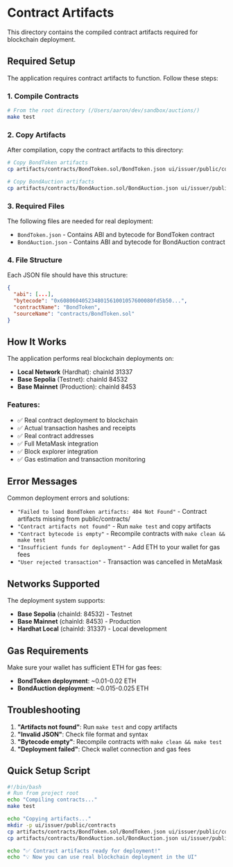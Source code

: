 # Contract Artifacts

This directory contains the compiled contract artifacts required for blockchain deployment. 

## Required Setup

The application requires contract artifacts to function. Follow these steps:

### 1. Compile Contracts
```bash
# From the root directory (/Users/aaron/dev/sandbox/auctions/)
make test
```

### 2. Copy Artifacts
After compilation, copy the contract artifacts to this directory:

```bash
# Copy BondToken artifacts
cp artifacts/contracts/BondToken.sol/BondToken.json ui/issuer/public/contracts/

# Copy BondAuction artifacts  
cp artifacts/contracts/BondAuction.sol/BondAuction.json ui/issuer/public/contracts/
```

### 3. Required Files
The following files are needed for real deployment:
- `BondToken.json` - Contains ABI and bytecode for BondToken contract
- `BondAuction.json` - Contains ABI and bytecode for BondAuction contract

### 4. File Structure
Each JSON file should have this structure:
```json
{
  "abi": [...],
  "bytecode": "0x608060405234801561001057600080fd5b50...",
  "contractName": "BondToken",
  "sourceName": "contracts/BondToken.sol"
}
```

## How It Works

The application performs real blockchain deployments on:
- **Local Network** (Hardhat): chainId 31337
- **Base Sepolia** (Testnet): chainId 84532  
- **Base Mainnet** (Production): chainId 8453

### Features:
- ✅ Real contract deployment to blockchain
- ✅ Actual transaction hashes and receipts
- ✅ Real contract addresses
- ✅ Full MetaMask integration
- ✅ Block explorer integration
- ✅ Gas estimation and transaction monitoring

## Error Messages

Common deployment errors and solutions:

- `"Failed to load BondToken artifacts: 404 Not Found"` - Contract artifacts missing from public/contracts/
- `"Contract artifacts not found"` - Run `make test` and copy artifacts  
- `"Contract bytecode is empty"` - Recompile contracts with `make clean && make test`
- `"Insufficient funds for deployment"` - Add ETH to your wallet for gas fees
- `"User rejected transaction"` - Transaction was cancelled in MetaMask

## Networks Supported

The deployment system supports:
- **Base Sepolia** (chainId: 84532) - Testnet
- **Base Mainnet** (chainId: 8453) - Production  
- **Hardhat Local** (chainId: 31337) - Local development

## Gas Requirements

Make sure your wallet has sufficient ETH for gas fees:
- **BondToken deployment**: ~0.01-0.02 ETH
- **BondAuction deployment**: ~0.015-0.025 ETH

## Troubleshooting

1. **"Artifacts not found"**: Run `make test` and copy artifacts
2. **"Invalid JSON"**: Check file format and syntax
3. **"Bytecode empty"**: Recompile contracts with `make clean && make test`
4. **"Deployment failed"**: Check wallet connection and gas fees

## Quick Setup Script

```bash
#!/bin/bash
# Run from project root
echo "Compiling contracts..."
make test

echo "Copying artifacts..."
mkdir -p ui/issuer/public/contracts
cp artifacts/contracts/BondToken.sol/BondToken.json ui/issuer/public/contracts/
cp artifacts/contracts/BondAuction.sol/BondAuction.json ui/issuer/public/contracts/

echo "✅ Contract artifacts ready for deployment!"
echo "💡 Now you can use real blockchain deployment in the UI"
```